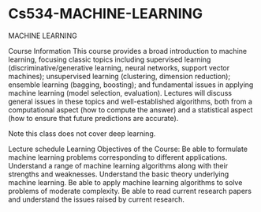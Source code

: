 # Cs534-MACHINE-LEARNING

MACHINE LEARNING 

 
 
Course Information 
This course provides a broad introduction to machine learning, focusing classic topics including supervised learning (discriminative/generative learning, neural networks, support vector machines); unsupervised learning (clustering, dimension reduction); ensemble learning (bagging, boosting); and fundamental issues in applying machine learning (model selection, evaluation). Lectures will discuss general issues in these topics and well-established algorithms, both from a computational aspect (how to compute the answer) and a statistical aspect (how to ensure that future predictions are accurate).

Note this class does not cover deep learning. 


Lecture schedule
Learning Objectives of the Course:
Be able to formulate machine learning problems corresponding to different applications. 
Understand a range of machine learning algorithms along with their strengths and weaknesses. 
Understand the basic theory underlying machine learning. 
Be able to apply machine learning algorithms to solve problems of moderate complexity.
Be able to read current research papers and understand the issues raised by current research.
